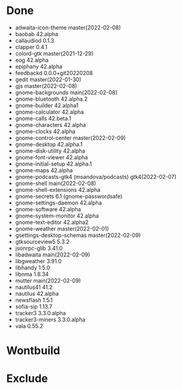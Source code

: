 # Done
- adwaita-icon-theme master(2022-02-08)
- baobab 42.alpha
- callaudiod 0.1.3
- clapper 0.4.1
- colord-gtk master(2021-12-29)
- eog 42.alpha
- epiphany 42.alpha
- feedbackd 0.0.0+git20220208
- gedit master(2022-01-30)
- gjs master(2022-02-08)
- gnome-backgrounds main(2022-02-08)
- gnome-bluetooth 42.alpha.2
- gnome-builder 42.alpha1
- gnome-calculator 42.alpha
- gnome-calls 42.beta.1
- gnome-characters 42.alpha
- gnome-clocks 42.alpha
- gnome-control-center master(2022-02-09)
- gnome-desktop 42.alpha.1
- gnome-disk-utility 42.alpha
- gnome-font-viewer 42.alpha
- gnome-initial-setup 42.alpha.1
- gnome-maps 42.alpha
- gnome-podcasts-gtk4 (msandova/podcasts) gtk4(2022-02-07)
- gnome-shell main(2022-02-08)
- gnome-shell-extensions 42.alpha
- gnome-secrets 6.1 (gnome-passwordsafe)
- gnome-settings-daemon 42.alpha
- gnome-software 42.alpha
- gnome-system-monitor 42.alpha
- gnome-text-editor 42.alpha2
- gnome-weather master(2022-02-01)
- gsettings-desktop-schemas master(2022-02-09)
- gtksourceview5 5.3.2
- jsonrpc-glib 3.41.0
- libadwaita main(2022-02-09)
- libgweather 3.91.0
- libhandy 1.5.0
- libnma 1.8.34
- mutter main(2022-02-09)
- nautilus41 41.2
- nautilus 42.alpha
- newsflash 1.5.1
- sofia-sip 1.13.7
- tracker3 3.3.0.alpha
- tracker3-miners 3.3.0.alpha
- vala 0.55.2

# Wontbuild

# Exclude
